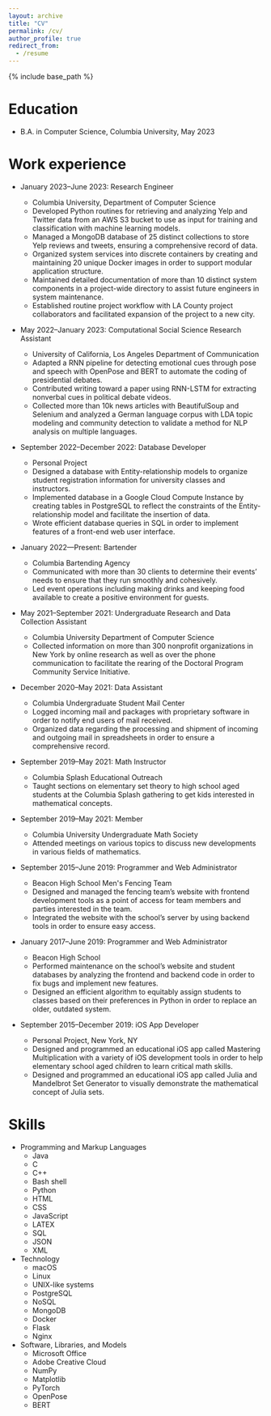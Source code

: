 ```yaml
---
layout: archive
title: "CV"
permalink: /cv/
author_profile: true
redirect_from:
  - /resume
---
```


{% include base_path %}

Education
======
* B.A. in Computer Science, Columbia University, May 2023

Work experience
======
* January 2023–June 2023: Research Engineer
  * Columbia University, Department of Computer Science
  * Developed Python routines for retrieving and analyzing Yelp and Twitter data from an AWS S3 bucket to use as input for training and classification with machine learning models.
  * Managed a MongoDB database of 25 distinct collections to store Yelp reviews and tweets, ensuring a comprehensive record of data.
  * Organized system services into discrete containers by creating and maintaining 20 unique Docker images in order to support modular application structure.
  * Maintained detailed documentation of more than 10 distinct system components in a project-wide directory to assist future engineers in system maintenance.
  * Established routine project workflow with LA County project collaborators and facilitated expansion of the project to a new city.

* May 2022–January 2023: Computational Social Science Research Assistant
  * University of California, Los Angeles Department of Communication
  * Adapted a RNN pipeline for detecting emotional cues through pose and speech with OpenPose and BERT to automate the coding of presidential debates.
  * Contributed writing toward a paper using RNN-LSTM for extracting nonverbal cues in political debate videos.
  * Collected more than 10k news articles with BeautifulSoup and Selenium and analyzed a German language corpus with LDA topic modeling and community detection to validate a method for NLP analysis on multiple languages.

* September 2022–December 2022: Database Developer
  * Personal Project
  * Designed a database with Entity-relationship models to organize student registration information for university classes and instructors.
  * Implemented database in a Google Cloud Compute Instance by creating tables in PostgreSQL to reflect the constraints of the Entity-relationship model and facilitate the insertion of data.
  * Wrote efficient database queries in SQL in order to implement features of a front-end web user interface.

* January 2022—Present: Bartender
  * Columbia Bartending Agency
  * Communicated with more than 30 clients to determine their events’ needs to ensure that they run smoothly and cohesively.
  * Led event operations including making drinks and keeping food available to create a positive environment for guests.

* May 2021–September 2021: Undergraduate Research and Data Collection Assistant    
  * Columbia University Department of Computer Science
  * Collected information on more than 300 nonprofit organizations in New York by online research as well as over the phone communication to facilitate the rearing of the Doctoral Program Community Service Initiative.

* December 2020–May 2021: Data Assistant
  * Columbia Undergraduate Student Mail Center
  * Logged incoming mail and packages with proprietary software in order to notify end users of mail received.
  * Organized data regarding the processing and shipment of incoming and outgoing mail in spreadsheets in order to ensure a comprehensive record.

* September 2019–May 2021: Math Instructor
  * Columbia Splash Educational Outreach
  * Taught sections on elementary set theory to high school aged students at the Columbia Splash gathering to get kids interested in mathematical concepts.

* September 2019–May 2021: Member
  * Columbia University Undergraduate Math Society
  * Attended meetings on various topics to discuss new developments in various fields of mathematics.

* September 2015–June 2019: Programmer and Web Administrator
  * Beacon High School Men's Fencing Team
  * Designed and managed the fencing team’s website with frontend development tools as a point of access for team members and parties interested in the team.
  * Integrated the website with the school’s server by using backend tools in order to ensure easy access.

* January 2017–June 2019: Programmer and Web Administrator
  * Beacon High School
  * Performed maintenance on the school’s website and student databases by analyzing the frontend and backend code in order to fix bugs and implement new features.
  * Designed an efficient algorithm to equitably assign students to classes based on their preferences in Python in order to replace an older, outdated system.

* September 2015–December 2019: iOS App Developer
  * Personal Project, New York, NY
  * Designed and programmed an educational iOS app called Mastering Multiplication with a variety of iOS development tools in order to help elementary school aged children to learn critical math skills.
  * Designed and programmed an educational iOS app called Julia and Mandelbrot Set Generator to visually demonstrate the mathematical concept of Julia sets.

Skills
======
* Programming and Markup Languages
  * Java
  * C
  * C++
  * Bash shell
  * Python
  * HTML
  * CSS
  * JavaScript
  * LATEX
  * SQL
  * JSON
  * XML
* Technology
  * macOS
  * Linux
  * UNIX-like systems
  * PostgreSQL
  * NoSQL
  * MongoDB
  * Docker
  * Flask
  * Nginx
* Software, Libraries, and Models
  * Microsoft Office
  * Adobe Creative Cloud
  * NumPy
  * Matplotlib
  * PyTorch
  * OpenPose
  * BERT
